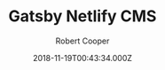 ---
title: Gatsby Netlify CMS
github: https://github.com/robertcoopercode/gatsby-netlify-cms
demo: https://gatsby-netlify-cms-example.netlify.app/
author: Robert Cooper
ssg:
  - Gatsby
cms:
  - NetlifyCMS
date: 2018-11-19T00:43:34.000Z
description: Example website built with Gatsby V2 and Netlify CMS
draft: true
publish_date: '2018-11-19T00:43:34Z'
update_date: '2019-09-08T00:35:35Z'
github_star: 168
github_fork: 132
---